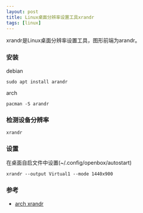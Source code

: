 ```yaml
---
layout: post
title: Linux桌面分辨率设置工具xrandr
tags: [linux]
---
```


xrandr是Linux桌面分辨率设置工具，图形前端为arandr。

### 安装
debian
```shell
sudo apt install arandr
```
arch
```shell
pacman -S arandr
```
### 检测设备分辨率
```shell
xrandr
```
### 设置
在桌面自启文件中设置(~/.config/openbox/autostart)
```shell
xrandr --output Virtual1 --mode 1440x900
```

### 参考
- [arch xrandr](https://wiki.archlinux.org/index.php/Xrandr)
